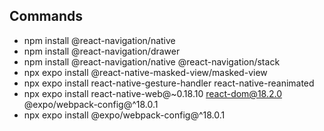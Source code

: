 ## Commands

- npm install @react-navigation/native
- npm install @react-navigation/drawer
- npm install @react-navigation/native @react-navigation/stack
- npx expo install @react-native-masked-view/masked-view
- npx expo install react-native-gesture-handler react-native-reanimated
- npx expo install react-native-web@~0.18.10 react-dom@18.2.0 @expo/webpack-config@^18.0.1
- npx expo install @expo/webpack-config@^18.0.1
